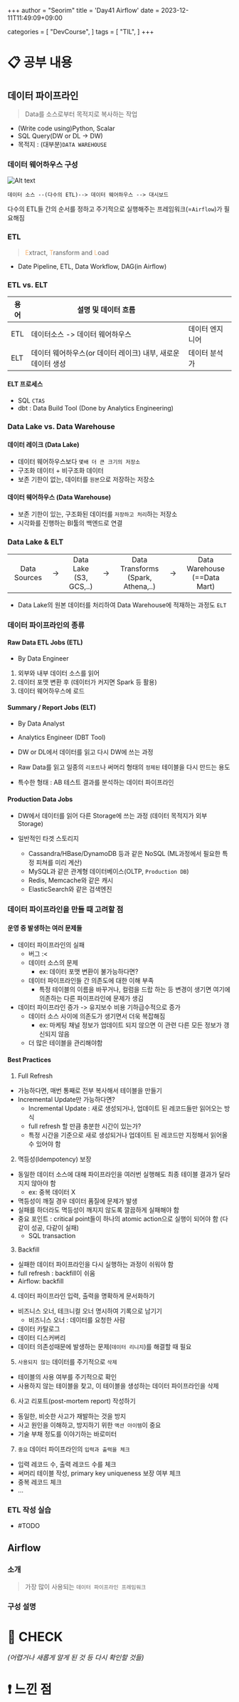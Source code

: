 +++
author = "Seorim"
title = 'Day41 Airflow'
date = 2023-12-11T11:49:09+09:00

categories = [
    "DevCourse",
]
tags = [
    "TIL",
]
+++

<style>
g1 { color: #79AC78 }
g2 { color: #B0D9B1 }
g3 { color: #D0E7D2 }
g4 { color: #618264 }
o1 { color: #F9B572 }
w1 { color: #FAF8ED }
</style>

# 📋 공부 내용

## 데이터 파이프라인

> Data를 소스로부터 목적지로 복사하는 작업

-   (Write code using)Python, Scalar
-   SQL Query(DW or DL -> DW)
-   목적지 : (대부분)`DATA WAREHOUSE`

### 데이터 웨어하우스 구성

![Alt text](image.png)

```
데이터 소스 --(다수의 ETL)--> 데이터 웨어하우스 --> 대시보드
```

다수의 ETL들 간의 순서를 정하고 주기적으로 실행해주는 프레임워크(=`Airflow`)가 필요해짐

### ETL

> <o1>E</o1>xtract, <o1>T</o1>ransform and <o1>L</o1>oad

-   Date Pipeline, ETL, Data Workflow, DAG(in Airflow)

### ETL vs. ELT

| 용어 | 설명 및 데이터 흐름                                          |                 |
| ---- | ------------------------------------------------------------ | --------------- |
| ETL  | 데이터소스 -> 데이터 웨어하우스                              | 데이터 엔지니어 |
| ELT  | 데이터 웨어하우스(or 데이터 레이크) 내부, 새로운 데이터 생성 | 데이터 분석가   |

#### ELT 프로세스

-   SQL `CTAS`
-   dbt : Data Build Tool (Done by Analytics Engineering)

### Data Lake vs. Data Warehouse

#### 데이터 레이크 (Data Lake)

-   데이터 웨어하우스보다 `몇배 더 큰 크기의 저장소`
-   구조화 데이터 + 비구조화 데이터
-   보존 기한이 없는, 데이터를 `원본`으로 저장하는 저장소

#### 데이터 웨어하우스 (Data Warehouse)

-   보존 기한이 있는, 구조화된 데이터를 `저장하고 처리`하는 저장소
-   시각화를 진행하는 BI툴의 백엔드로 연결

### Data Lake & ELT

|              |     |                            |     |                                        |     |                                  |
| :----------: | :-: | :------------------------: | :-: | :------------------------------------: | :-: | :------------------------------: |
| Data Sources | ->  | Data Lake<br/>(S3, GCS,..) | ->  | Data Transforms<br/>(Spark, Athena,..) | ->  | Data Warehouse<br/>(==Data Mart) |

-   Data Lake의 원본 데이터를 처리하여 Data Warehouse에 적재하는 과정도 `ELT`

### 데이터 파이프라인의 종류

#### Raw Data ETL Jobs (ETL)

-   By Data Engineer

1. 외부와 내부 데이터 소스를 읽어
2. 데이터 포맷 변환 후 (데이터가 커지면 Spark 등 활용)
3. 데이터 웨어하우스에 로드

#### Summary / Report Jobs (ELT)

-   By Data Analyst
-   Analytics Engineer (DBT Tool)

-   DW or DL에서 데이터를 읽고 다시 DW에 쓰는 과정
-   Raw Data를 읽고 일종의 `리포트`나 써머리 형태의 `정제된` 테이블을 다시 만드는 용도
-   특수한 형태 : AB 테스트 결과를 분석하는 데이터 파이프라인

#### Production Data Jobs

-   DW에서 데이터를 읽어 다른 Storage에 쓰는 과정 (데이터 목적지가 외부 Storage)

-   일반적인 타겟 스토리지
    -   Cassandra/HBase/DynamoDB 등과 같은 NoSQL (ML과정에서 필요한 특정 피쳐를 미리 계산)
    -   MySQL과 같은 관계형 데이터베이스(OLTP, `Production DB`)
    -   Redis, Memcache와 같은 캐시
    -   ElasticSearch와 같은 검색엔진

### 데이터 파이프라인을 만들 때 고려할 점

#### 운영 중 발생하는 여러 문제들

-   데이터 파이프라인의 실패
    -   버그 :<
    -   데이터 소스의 문제
        -   ex: 데이터 포맷 변환이 불가능하다면?
    -   데이터 파이프라인들 간 의존도에 대한 이해 부족
        -   특정 테이블의 이름을 바꾸거나, 컬럼을 드랍 하는 등 변경이 생기면 여기에 의존하는 다른 파이프라인에 문제가 생김
-   데이터 파이프라인 증가 -> 유지보수 비용 기하급수적으로 증가
    -   데이터 소스 사이에 의존도가 생기면서 더욱 복잡해짐
        -   ex: 마케팅 채널 정보가 업데이트 되지 않으면 이 관련 다른 모든 정보가 갱신되지 않음
    -   더 많은 테이블을 관리해야함

#### Best Practices

1. Full Refresh

-   가능하다면, 매번 통째로 전부 복사해서 테이블을 만들기
-   Incremental Update만 가능하다면?
    -   Incremental Update : 새로 생성되거나, 업데이트 된 레코드들만 읽어오는 방식
    -   full refresh 할 만큼 충분한 시간이 있는가?
    -   특정 시간을 기준으로 새로 생성되거나 업데이트 된 레코드만 지정해서 읽어올 수 있어야 함

2. 멱등성(Idempotency) 보장

-   동일한 데이터 소스에 대해 파이프라인을 여러번 실행해도 최종 테이블 결과가 달라지지 않아야 함
    -   ex: 중복 데이터 X
-   멱등성이 깨질 경우 데이터 품질에 문제가 발생
-   실패를 하더라도 멱등성이 깨지지 않도록 깔끔하게 실패해야 함
-   중요 포인트 : critical point들이 하나의 atomic action으로 실행이 되어야 함 (다같이 성공, 다같이 실패)
    -   SQL transaction

3. Backfill

-   실패한 데이터 파이프라인을 다시 실행하는 과정이 쉬워야 함
-   full refresh : backfill이 쉬움
-   Airflow: backfill

4. 데이터 파이프라인 입력, 출력을 명확하게 문서화하기

-   비즈니스 오너, 테크니컬 오너 명시하여 기록으로 남기기
    -   비즈니스 오너 : 데이터를 요청한 사람
-   데이터 카탈로그
-   데이터 디스커버리
-   데이터 의존성때문에 발생하는 문제(`데이터 리니지`)를 해결할 때 필요

5. `사용되지 않는` 데이터를 주기적으로 `삭제`

-   테이블의 사용 여부를 주기적으로 확인
-   사용하지 않는 테이블을 찾고, 이 테이블을 생성하는 데이터 파이프라인을 삭제

6. 사고 리포트(post-mortem report) 작성하기

-   동일한, 비슷한 사고가 재발하는 것을 방지
-   사고 원인을 이해하고, 방지하기 위한 `액션 아이템`이 중요
-   기술 부채 정도를 이야기하는 바로미터

7. `중요` 데이터 파이프라인의 `입력과 출력을 체크`

-   입력 레코드 수, 출력 레코드 수를 체크
-   써머리 테이블 작성, primary key uniqueness 보장 여부 체크
-   중복 레코드 체크
-   ...

### ETL 작성 실습

-   #TODO

## Airflow

### 소개

> 가장 많이 사용되는 `데이터 파이프라인 프레임워크`

### 구성 설명

###

# 👀 CHECK

_<span style = "font-size:15px">(어렵거나 새롭게 알게 된 것 등 다시 확인할 것들)</span>_

# ❗ 느낀 점
